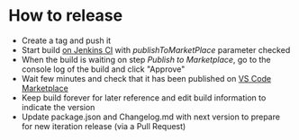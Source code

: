 # How to release

- Create a tag and push it
- Start build [on Jenkins CI](https://dev-platform-jenkins.rhev-ci-vms.eng.rdu2.redhat.com/view/VS%20Code/job/vscode-camelk-release/) with _publishToMarketPlace_ parameter checked
- When the build is waiting on step _Publish to Marketplace_, go to the console log of the build and click "Approve"
- Wait few minutes and check that it has been published on [VS Code Marketplace](https://marketplace.visualstudio.com/items?itemName=redhat.vscode-camelk)
- Keep build forever for later reference and edit build information to indicate the version
- Update package.json and Changelog.md with next version to prepare for new iteration release (via a Pull Request)